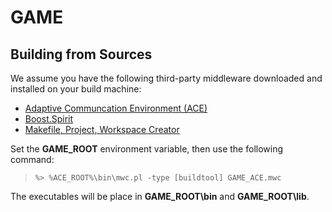 GAME
====

Building from Sources
---------------------

We assume you have the following third-party middleware downloaded
and installed on your build machine:

 * [Adaptive Communcation Environment (ACE)](http://www.dre.vanderbilt.edu/ACE)
 * [Boost.Spirit](http://boost-spirit.com/home/)
 * [Makefile, Project, Workspace Creator](http://www.ociweb.com/products/mpc)

Set the **GAME_ROOT** environment variable, then use the following command:

> `%> %ACE_ROOT%\bin\mwc.pl -type [buildtool] GAME_ACE.mwc`

The executables will be place in **GAME_ROOT\bin** and **GAME_ROOT\lib**.